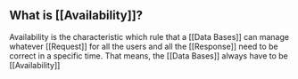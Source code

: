 
## What is [[Availability]]?

Availability is the characteristic which rule that a [[Data Bases]] can manage whatever [[Request]] for all the users and all the [[Response]] need to be correct in a specific time.  That means, the [[Data Bases]] always have to be [[Availability]]
